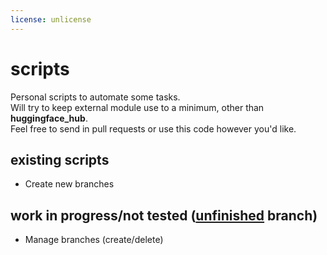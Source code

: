 ```yaml
---
license: unlicense
---
```

# scripts

Personal scripts to automate some tasks.\
Will try to keep external module use to a minimum, other than **huggingface_hub**.\
Feel free to send in pull requests or use this code however you'd like.

## existing scripts

- Create new branches

## work in progress/not tested ([unfinished](https://huggingface.co/Anthonyg5005/hf-scripts/tree/unfinished) branch)

- Manage branches (create/delete)